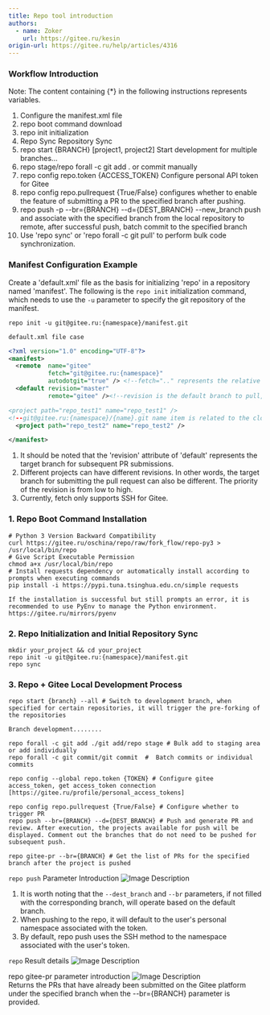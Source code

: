 ```yaml
---
title: Repo tool introduction
authors:
  - name: Zoker
    url: https://gitee.ru/kesin
origin-url: https://gitee.ru/help/articles/4316
---
```


### Workflow Introduction

Note: The content containing {*} in the following instructions represents variables.

1. Configure the manifest.xml file
2. repo boot command download
3. repo init initialization
4. Repo Sync Repository Sync
5. repo start {BRANCH} [project1, project2] Start development for multiple branches...
6. repo stage/repo forall -c git add . or commit manually
7. repo config repo.token {ACCESS_TOKEN} Configure personal API token for Gitee
8. repo config repo.pullrequest {True/False} configures whether to enable the feature of submitting a PR to the specified branch after pushing.
9. repo push -p --br={BRANCH} --d={DEST_BRANCH}
--new_branch push and associate with the specified branch from the local repository to remote, after successful push, batch commit to the specified branch
10. Use 'repo sync' or 'repo forall -c git pull' to perform bulk code synchronization.

### Manifest Configuration Example

Create a 'default.xml' file as the basis for initializing 'repo' in a repository named 'manifest'.
The following is the `repo init` initialization command, which needs to use the `-u` parameter to specify the git repository of the manifest.

```shell
repo init -u git@gitee.ru:{namespace}/manifest.git
```

`default.xml file case`

```xml
<?xml version="1.0" encoding="UTF-8"?>
<manifest>
  <remote  name="gitee"
           fetch="git@gitee.ru:{namespace}"     
           autodotgit="true" /> <!--fetch=".." represents the relative path specified by repo init -u can also use the complete path, example:https://gitee.ru/MarineJ/manifest_example/blob/master/default.xml-->
  <default revision="master"
           remote="gitee" /><!--revision is the default branch to pull, follow-up 提

<project path="repo_test1" name="repo_test1" />
<!--git@gitee.ru:{namespace}/{name}.git name item is related to the clone url-->
  <project path="repo_test2" name="repo_test2" /> 

</manifest>
```

1. It should be noted that the 'revision' attribute of 'default' represents the target branch for subsequent PR submissions.
2. Different projects can have different revisions. In other words, the target branch for submitting the pull request can also be different. The priority of the revision is from low to high.
3. Currently, fetch only supports SSH for Gitee.

### 1. Repo Boot Command Installation

```shell
# Python 3 Version Backward Compatibility
curl https://gitee.ru/oschina/repo/raw/fork_flow/repo-py3 > /usr/local/bin/repo
# Give Script Executable Permission
chmod a+x /usr/local/bin/repo
# Install requests dependency or automatically install according to prompts when executing commands
pip install -i https://pypi.tuna.tsinghua.edu.cn/simple requests

If the installation is successful but still prompts an error, it is recommended to use PyEnv to manage the Python environment.
https://gitee.ru/mirrors/pyenv
```

### 2. Repo Initialization and Initial Repository Sync

```shell
mkdir your_project && cd your_project
repo init -u git@gitee.ru:{namespace}/manifest.git
repo sync
```

### 3. Repo + Gitee Local Development Process

```shell
repo start {branch} --all # Switch to development branch, when specified for certain repositories, it will trigger the pre-forking of the repositories

Branch development........

repo forall -c git add ./git add/repo stage # Bulk add to staging area or add individually
repo forall -c git commit/git commit  #  Batch commits or individual commits

repo config --global repo.token {TOKEN} # Configure gitee access_token, get access_token connection [https://gitee.ru/profile/personal_access_tokens]
  
repo config repo.pullrequest {True/False} # Configure whether to trigger PR
repo push --br={BRANCH} --d={DEST_BRANCH} # Push and generate PR and review. After execution, the projects available for push will be displayed. Comment out the branches that do not need to be pushed for subsequent push.

repo gitee-pr --br={BRANCH} # Get the list of PRs for the specified branch after the project is pushed

```

 `repo push` Parameter Introduction
![Image Description](https://images.gitee.ru/uploads/images/2020/0904/191114_41c2e24f_1332572.png )
1. It is worth noting that the `--dest_branch` and `--br` parameters, if not filled with the corresponding branch, will operate based on the default branch.
2. When pushing to the repo, it will default to the user's personal namespace associated with the token.
3. By default, repo push uses the SSH method to the namespace associated with the user's token.

 `repo`  Result details
![Image Description](https://images.gitee.ru/uploads/images/2020/0727/153908_dcd3f625_1332572.png )

repo gitee-pr parameter introduction
![Image Description](https://images.gitee.ru/uploads/images/2020/0906/230859_93627600_1332572.png )  
Returns the PRs that have already been submitted on the Gitee platform under the specified branch when the --br={BRANCH} parameter is provided.